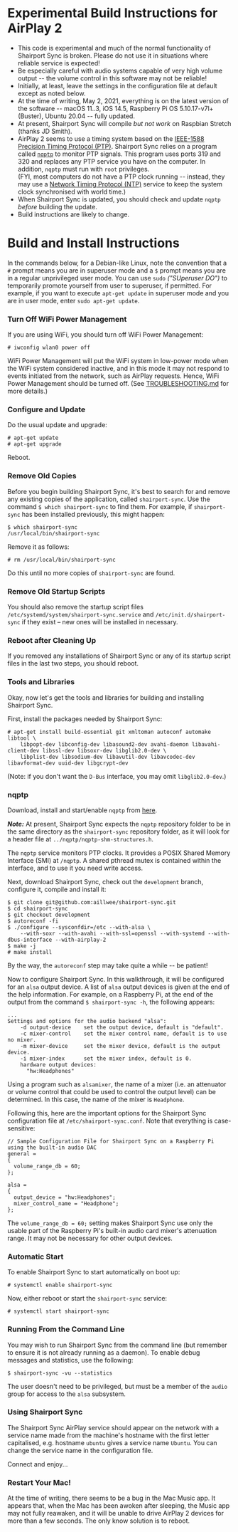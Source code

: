 Experimental Build Instructions for AirPlay 2
==
* This code is experimental and much of the normal functionality of Shairport Sync is broken. Please do not use it in situations where reliable service is expected!
* Be especially careful with audio systems capable of very high volume output -- the volume control in this software may not be reliable!
* Initially, at least, leave the settings in the configuration file at default except as noted below.
* At the time of writing, May 2, 2021, everything is on the latest version of the software -- macOS 11..3, iOS 14.5, Raspberry Pi OS 5.10.17-v7l+ (Buster), Ubuntu 20.04 -- fully updated.
* At present, Shairport Sync will compile *but not work* on Raspbian Stretch (thanks JD Smith).
* AirPlay 2 seems to use a timing system based on the [IEEE-1588 Precision Timing Protocol (PTP)](https://standards.ieee.org/standard/1588-2008.html). Shairport Sync relies on a program called [`nqptp`](https://github.com/mikebrady/nqptp) to monitor PTP signals. This program uses ports 319 and 320 and replaces any PTP service you have on the computer.
  In addition, `nqptp` must run with `root` privileges.  
 (FYI, most computers do not have a PTP clock running -- instead, they may use a [Network Timing Protocol (NTP)](http://www.ntp.org) service to keep the system clock synchronised with world time.)
* When Shairport Sync is updated, you should check and update `nqptp` *before* building the update.
* Build instructions are likely to change.

Build and Install Instructions
==
In the commands below, for a Debian-like Linux, note the convention that a `#` prompt means you are in superuser mode and a `$` prompt means you are in a regular unprivileged user mode. You can use `sudo` *("SUperuser DO")* to temporarily promote yourself from user to superuser, if permitted. For example, if you want to execute `apt-get update` in superuser mode and you are in user mode, enter `sudo apt-get update`.

### Turn Off WiFi Power Management
If you are using WiFi, you should turn off WiFi Power Management:
```
# iwconfig wlan0 power off
```
WiFi Power Management will put the WiFi system in low-power mode when the WiFi system considered inactive, and in this mode it may not respond to events initiated from the network, such as AirPlay requests. Hence, WiFi Power Management should be turned off. (See [TROUBLESHOOTING.md](https://github.com/mikebrady/shairport-sync/blob/master/TROUBLESHOOTING.md#wifi-adapter-running-in-power-saving--low-power-mode) for more details.)

### Configure and Update
Do the usual update and upgrade:
```
# apt-get update
# apt-get upgrade
```
Reboot.

### Remove Old Copies
Before you begin building Shairport Sync, it's best to search for and remove any existing copies of the application, called `shairport-sync`. Use the command `$ which shairport-sync` to find them. For example, if `shairport-sync` has been installed previously, this might happen:
```
$ which shairport-sync
/usr/local/bin/shairport-sync
```
Remove it as follows:
```
# rm /usr/local/bin/shairport-sync
```
Do this until no more copies of `shairport-sync` are found.

### Remove Old Startup Scripts
You should also remove the startup script files `/etc/systemd/system/shairport-sync.service` and `/etc/init.d/shairport-sync` if they exist – new ones will be installed in necessary.

### Reboot after Cleaning Up
If you removed any installations of Shairport Sync or any of its startup script files in the last two steps, you should reboot.

### Tools and Libraries
Okay, now let's get the tools and libraries for building and installing Shairport Sync.

First, install the packages needed by Shairport Sync:
```
# apt-get install build-essential git xmltoman autoconf automake libtool \
    libpopt-dev libconfig-dev libasound2-dev avahi-daemon libavahi-client-dev libssl-dev libsoxr-dev libglib2.0-dev \
    libplist-dev libsodium-dev libavutil-dev libavcodec-dev libavformat-dev uuid-dev libgcrypt-dev
```
(Note: if you don't want the `D-Bus` interface, you may omit `libglib2.0-dev`.)

### nqptp ###
Download, install and start/enable `nqptp` from [here](https://github.com/mikebrady/nqptp).

***Note:*** At present, Shairport Sync expects the `nqptp` repository folder to be in the same directory as the `shairport-sync` repository folder, as it will look for a header file at `../nqptp/nqptp-shm-structures.h`.

The `nqptp` service monitors PTP clocks. It provides a POSIX Shared Memory Interface (SMI)  at `/nqptp`. A shared
pthread mutex is contained within the interface, and to use it you need write access.

Next, download Shairport Sync, check out the `development` branch, configure it, compile and install it:
```
$ git clone git@github.com:aillwee/shairport-sync.git
$ cd shairport-sync
$ git checkout development
$ autoreconf -fi
$ ./configure --sysconfdir=/etc --with-alsa \
    --with-soxr --with-avahi --with-ssl=openssl --with-systemd --with-dbus-interface --with-airplay-2
$ make -j
# make install
```
By the way, the `autoreconf` step may take quite a while -- be patient!

Now to configure Shairport Sync. In this walkthrough, it will be configured for an `alsa` output device. A list of `alsa` output devices is given at the end of the help information. For example, on a Raspberry Pi, at the end of the output from the command `$ shairport-sync -h`, the following appears:

```
...
Settings and options for the audio backend "alsa":
    -d output-device    set the output device, default is "default".
    -c mixer-control    set the mixer control name, default is to use no mixer.
    -m mixer-device     set the mixer device, default is the output device.
    -i mixer-index      set the mixer index, default is 0.
    hardware output devices:
      "hw:Headphones"
```
Using a program such as `alsamixer`, the name of a mixer (i.e. an attenuator or volume control that could be used to control the output level) can be determined. In this case, the name of the mixer is `Headphone`.

Following this, here are the important options for the Shairport Sync configuration file at `/etc/shairport-sync.conf`. Note that everything is case-sensitive:
```
// Sample Configuration File for Shairport Sync on a Raspberry Pi using the built-in audio DAC
general =
{
  volume_range_db = 60;
};

alsa =
{
  output_device = "hw:Headphones";
  mixer_control_name = "Headphone";
};

```
The `volume_range_db = 60;` setting makes Shairport Sync use only the usable part of the Raspberry Pi's built-in audio card mixer's attenuation range. It may not be necessary for other output devices.

### Automatic Start ###

To enable Shairport Sync to start automatically on boot up:
```
# systemctl enable shairport-sync
```
Now, either reboot or start the `shairport-sync` service:
```
# systemctl start shairport-sync
```

### Running From the Command Line ###

You may wish to run Shairport Sync from the command line (but remember to ensure it is not already running as a daemon). To enable debug messages and statistics, use the following:

```
$ shairport-sync -vu --statistics
```
The user doesn't need to be privileged, but must be a member of the `audio` group for access to the `alsa` subsystem.

### Using Shairport Sync ###

The Shairport Sync AirPlay service should appear on the network with a service name made from the machine's hostname with the first letter capitalised, e.g. hostname `ubuntu` gives a service name `Ubuntu`. You can change the service name in the configuration file.

Connect and enjoy...

### Restart Your Mac! ###

At the time of writing, there seems to be a bug in the Mac Music app. It appears that, when the Mac has been awoken after sleeping, the Music app may not fully reawaken, and it will be unable to drive AirPlay 2 devices for more than a few seconds. The only know solution is to reboot.
